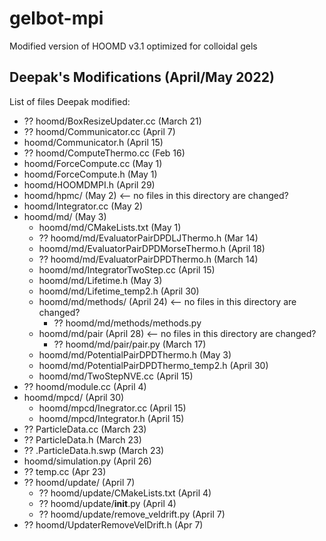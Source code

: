 # gelbot-mpi
Modified version of HOOMD v3.1 optimized for colloidal gels


## Deepak's Modifications (April/May 2022)

List of files Deepak modified:
- ?? hoomd/BoxResizeUpdater.cc (March 21)
- ?? hoomd/Communicator.cc (April 7)
- hoomd/Communicator.h (April 15)
- ?? hoomd/ComputeThermo.cc (Feb 16)
- hoomd/ForceCompute.cc (May 1)
- hoomd/ForceCompute.h (May 1)
- hoomd/HOOMDMPI.h (April 29)
- hoomd/hpmc/ (May 2) <-- no files in this directory are changed?
- hoomd/Integrator.cc (May 2)
- hoomd/md/ (May 3)
	- hoomd/md/CMakeLists.txt (May 1)
	- ?? hoomd/md/EvaluatorPairDPDLJThermo.h (Mar 14)
	- hoomd/md/EvaluatorPairDPDMorseThermo.h (April 18)
	- ?? hoomd/md/EvaluatorPairDPDThermo.h (March 14)
	- hoomd/md/IntegratorTwoStep.cc (April 15)
	- hoomd/md/Lifetime.h (May 3)
	- hoomd/md/Lifetime_temp2.h (April 30)
	- hoomd/md/methods/ (April 24) <-- no files in this directory are changed?
		- ?? hoomd/md/methods/methods.py
	- hoomd/md/pair (April 28) <-- no files in this directory are changed?
		- ?? hoomd/md/pair/pair.py (March 17)
	- hoomd/md/PotentialPairDPDThermo.h (May 3)
	- hoomd/md/PotentialPairDPDThermo_temp2.h (April 30)
	- hoomd/md/TwoStepNVE.cc (April 15)
- ?? hoomd/module.cc (April 4)
- hoomd/mpcd/ (April 30)
	- hoomd/mpcd/Inegrator.cc (April 15)
	- hoomd/mpcd/Integrator.h (April 15)
- ?? ParticleData.cc (March 23)
- ?? ParticleData.h (March 23)
- ?? .ParticleData.h.swp (March 23)
- hoomd/simulation.py (April 26)
- ?? temp.cc (Apr 23)
- ?? hoomd/update/ (April 7)
	- ?? hoomd/update/CMakeLists.txt (April 4)
	- ?? hoomd/update/__init__.py (April 4)
	- ?? hoomd/update/remove_veldrift.py (April 7)
- ?? hoomd/UpdaterRemoveVelDrift.h (Apr 7)

